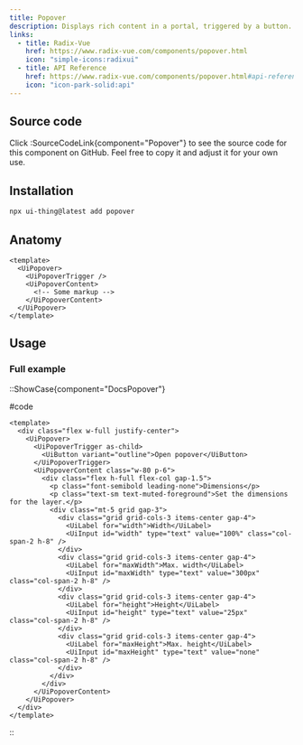 ```yaml
---
title: Popover
description: Displays rich content in a portal, triggered by a button.
links:
  - title: Radix-Vue
    href: https://www.radix-vue.com/components/popover.html
    icon: "simple-icons:radixui"
  - title: API Reference
    href: https://www.radix-vue.com/components/popover.html#api-reference
    icon: "icon-park-solid:api"
---
```


## Source code

Click :SourceCodeLink{component="Popover"} to see the source code for this component on GitHub. Feel free to copy it and adjust it for your own use.

## Installation

```bash
npx ui-thing@latest add popover
```

## Anatomy

```vue
<template>
  <UiPopover>
    <UiPopoverTrigger />
    <UiPopoverContent>
      <!-- Some markup -->
    </UiPopoverContent>
  </UiPopover>
</template>
```

## Usage

### Full example

::ShowCase{component="DocsPopover"}

#code

```vue [DocsPopover.vue]
<template>
  <div class="flex w-full justify-center">
    <UiPopover>
      <UiPopoverTrigger as-child>
        <UiButton variant="outline">Open popover</UiButton>
      </UiPopoverTrigger>
      <UiPopoverContent class="w-80 p-6">
        <div class="flex h-full flex-col gap-1.5">
          <p class="font-semibold leading-none">Dimensions</p>
          <p class="text-sm text-muted-foreground">Set the dimensions for the layer.</p>
          <div class="mt-5 grid gap-3">
            <div class="grid grid-cols-3 items-center gap-4">
              <UiLabel for="width">Width</UiLabel>
              <UiInput id="width" type="text" value="100%" class="col-span-2 h-8" />
            </div>
            <div class="grid grid-cols-3 items-center gap-4">
              <UiLabel for="maxWidth">Max. width</UiLabel>
              <UiInput id="maxWidth" type="text" value="300px" class="col-span-2 h-8" />
            </div>
            <div class="grid grid-cols-3 items-center gap-4">
              <UiLabel for="height">Height</UiLabel>
              <UiInput id="height" type="text" value="25px" class="col-span-2 h-8" />
            </div>
            <div class="grid grid-cols-3 items-center gap-4">
              <UiLabel for="maxHeight">Max. height</UiLabel>
              <UiInput id="maxHeight" type="text" value="none" class="col-span-2 h-8" />
            </div>
          </div>
        </div>
      </UiPopoverContent>
    </UiPopover>
  </div>
</template>
```

::
